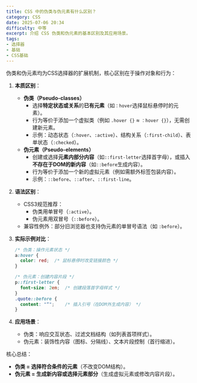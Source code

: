 ```yaml
---
title: CSS 中的伪类与伪元素有什么区别？
category: CSS
date: 2025-07-06 20:34
difficulty: 中等
excerpt: 介绍 CSS 伪类和伪元素的基本区别及其应用场景。
tags:
- 选择器
- 基础
- CSS基础
---
```

伪类和伪元素均为CSS选择器的扩展机制，核心区别在于操作对象和行为：  

1. **本质区别**：  
   - **伪类（Pseudo-classes）**  
     - 选择**特定状态或关系**的**已有元素**（如`：hover`选择鼠标悬停时的元素）。  
     - 行为等价于添加一个虚拟类（例如 `.hover {}` ≈ `：hover {}`），无需创建新元素。  
     - 示例：动态状态（`:hover`、`:active`）、结构关系（`:first-child`）、表单状态（`:checked`）。  
   - **伪元素（Pseudo-elements）**  
     - 创建或选择**元素内部分内容**（如`::first-letter`选择首字母），或插入**不存在于DOM的新内容**（如`::before`生成内容）。  
     - 行为等价于添加一个新的虚拟元素（例如需额外标签包装内容）。  
     - 示例：`::before`、`::after`、`::first-line`。  

2. **语法区别**：  
   - CSS3规范推荐：  
     - 伪类用单冒号（`:active`）。  
     - 伪元素用双冒号（`::before`）。  
   - 兼容性例外：部分旧浏览器也支持伪元素的单冒号语法（如 `:before`）。  

3. **实际示例对比**：  
   ```css
   /* 伪类：操作元素状态 */
   a:hover { 
     color: red;  /* 鼠标悬停时改变链接颜色 */
   }
   
   /* 伪元素：创建内容片段 */
   p::first-letter { 
     font-size: 2em;  /* 创建段落首字母样式 */
   }
   .quote::before {   
     content: "“";    /* 插入引号（在DOM外生成内容） */
   }
   ```  

4. **应用场景**：  
   - 伪类：响应交互状态、过滤文档结构（如列表首项样式）。  
   - 伪元素：装饰性内容（图标、分隔线）、文本片段控制（首行缩进）。  

核心总结：  
- **伪类 = 选择符合条件的元素**（不改变DOM结构）。  
- **伪元素 = 生成新内容或选择元素部分**（生成虚拟元素或修改内容片段）。
